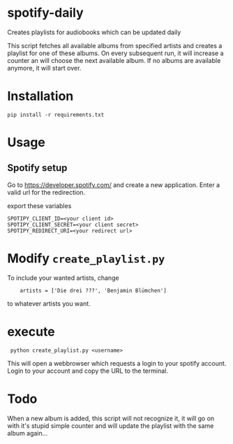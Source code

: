 # spotify-daily
Creates playlists for audiobooks which can be updated daily

This script fetches all available albums from specified artists and creates a playlist for one of these albums.
On every subsequent run, it will increase a counter an will choose the next available album.
If no albums are available anymore, it will start over.

# Installation
```
pip install -r requirements.txt
```

# Usage
## Spotify setup
Go to https://developer.spotify.com/ and create a new application.
Enter a valid url for the redirection.

export these variables
```
SPOTIPY_CLIENT_ID=<your client id>
SPOTIPY_CLIENT_SECRET=<your client secret>
SPOTIPY_REDIRECT_URI=<your redirect url>
```

# Modify `create_playlist.py`
To include your wanted artists, change
```
    artists = ['Die drei ???', 'Benjamin Blümchen']
```
to whatever artists you want.
# execute
```
 python create_playlist.py <username>
```

This will open a webbrowser which requests a login to your spotify account. Login to your account and copy the URL to the terminal.


# Todo

When a new album is added, this script will not recognize it, it will go on with it's stupid simple counter and will update the playlist with the same album again...
